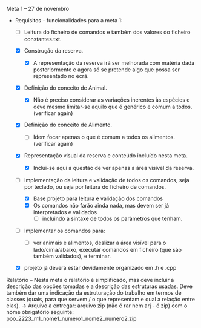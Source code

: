 Meta 1 – 27 de novembro
- Requisitos - funcionalidades para a meta 1:
  - [ ] Leitura do ficheiro de comandos e também dos valores do ficheiro constantes.txt.
  - [x] Construção da reserva. 
    - [x] A representação da reserva irá ser melhorada com matéria dada
    posteriormente e agora só se pretende algo que possa ser representado no ecrã.
  
  - [x] Definição do conceito de Animal. 
    - [x] Não é preciso considerar as variações inerentes às espécies
    e deve mesmo limitar-se aquilo que é genérico e comum a todos. (verificar again)
  - [x] Definição do conceito de Alimento. 
    - [ ] Idem focar apenas o que é comum a todos os alimentos. (verificar again)
  - [x] Representação visual da reserva e conteúdo incluído nesta meta. 
    - [x] Inclui-se aqui a questão de
    ver apenas a área visível da reserva.
  
  - [ ] Implementação da leitura e validação de todos os comandos, seja por teclado, ou seja por
  leitura do ficheiro de comandos. 
    - [x] Base projeto para leitura e validação dos comandos
    - [x] Os comandos não farão ainda nada, mas devem ser já
    interpretados e validados
      - [ ] incluindo a sintaxe de todos os parâmetros que tenham.
  
  - [ ] Implementar os comandos para: 
    - [ ] ver animais e alimentos, deslizar a área visível para o
    lado/cima/abaixo, executar comandos em ficheiro (que são também validados), e terminar.
  
  - [x] projeto já deverá estar devidamente organizado em .h e .cpp


Relatório – Nesta meta o relatório é simplificado, mas deve incluir a descrição das opções tomadas e
a descrição das estruturas usadas. Deve também dar uma indicação da estruturação do trabalho em
termos de classes (quais, para que servem / o que representam e qual a relação entre elas).
-> Arquivo a entregar: arquivo zip (não é rar nem arj - é zip) com o nome obrigatório seguinte:
poo_2223_m1_nome1_numero1_nome2_numero2.zip